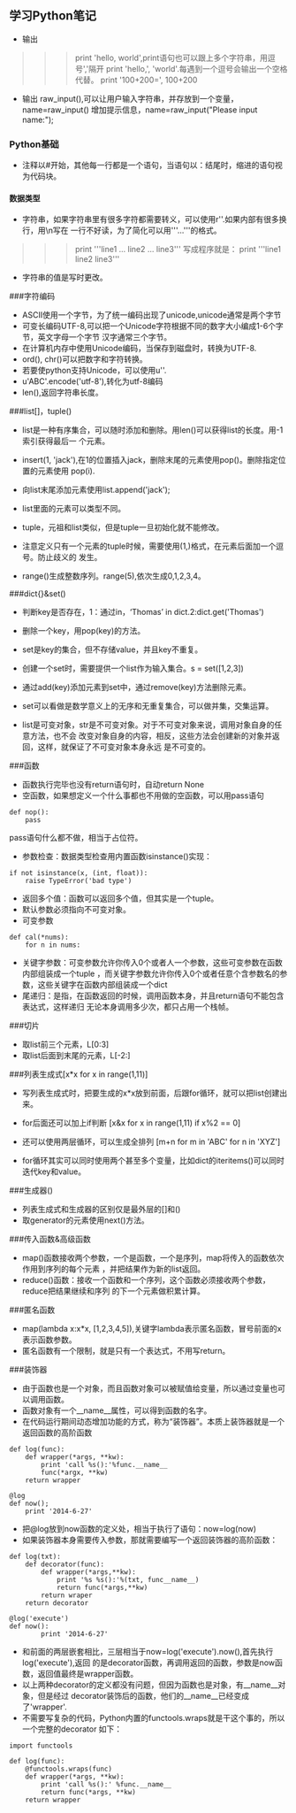 ## 学习Python笔记
- 输出

>>>print 'hello, world',print语句也可以跟上多个字符串，用逗号','隔开
>>>print 'hello,', 'world'.每遇到一个逗号会输出一个空格代替。
>>>print '100+200=', 100+200

- 输出
raw_input(),可以让用户输入字符串，并存放到一个变量，name=raw_input()
增加提示信息，name=raw_input("Please input name:");

### Python基础
- 注释以#开始，其他每一行都是一个语句，当语句以：结尾时，缩进的语句视为代码块。
#### 数据类型
- 字符串，如果字符串里有很多字符都需要转义，可以使用r''.如果内部有很多换行，用\n写在
一行不好读，为了简化可以用'''...'''的格式。
>>> print '''line1
... line2
... line3'''
写成程序就是：
print '''line1
line2
line3'''
- 字符串的值是写时更改。

###字符编码
- ASCII使用一个字节，为了统一编码出现了unicode,unicode通常是两个字节
- 可变长编码UTF-8,可以把一个Unicode字符根据不同的数字大小编成1-6个字节，英文字母一个字节
汉字通常三个字节。
- 在计算机内存中使用Unicode编码，当保存到磁盘时，转换为UTF-8.
- ord(), chr()可以把数字和字符转换。
- 若要使python支持Unicode，可以使用u''.
- u'ABC'.encode('utf-8'),转化为utf-8编码
- len(),返回字符串长度。

###list[]，tuple()

- list是一种有序集合，可以随时添加和删除。用len()可以获得list的长度。用-1索引获得最后一
个元素。
- insert(1, 'jack'),在1的位置插入jack，删除末尾的元素使用pop()。删除指定位置的元素使用
pop(i).
- 向list末尾添加元素使用list.append('jack');
- list里面的元素可以类型不同。

- tuple，元祖和list类似，但是tuple一旦初始化就不能修改。
- 注意定义只有一个元素的tuple时候，需要使用(1,)格式，在元素后面加一个逗号。防止歧义的
发生。
- range()生成整数序列。range(5),依次生成0,1,2,3,4。 

###dict{}&set()
- 判断key是否存在，1：通过in，‘Thomas’ in dict.2:dict.get('Thomas')
- 删除一个key，用pop(key)的方法。
- set是key的集合，但不存储value，并且key不重复。
- 创建一个set时，需要提供一个list作为输入集合。s = set([1,2,3])
- 通过add(key)添加元素到set中，通过remove(key)方法删除元素。
- set可以看做是数学意义上的无序和无重复集合，可以做并集，交集运算。

- list是可变对象，str是不可变对象。对于不可变对象来说，调用对象自身的任意方法，也不会
改变对象自身的内容，相反，这些方法会创建新的对象并返回，这样，就保证了不可变对象本身永远
是不可变的。

###函数
- 函数执行完毕也没有return语句时，自动return None
- 空函数，如果想定义一个什么事都也不用做的空函数，可以用pass语句
```
def nop():
	pass
```
pass语句什么都不做，相当于占位符。
- 参数检查：数据类型检查用内置函数isinstance()实现：
```
if not isinstance(x, (int, float)):
	raise TypeError('bad type')
```
- 返回多个值：函数可以返回多个值，但其实是一个tuple。
- 默认参数必须指向不可变对象。
- 可变参数
```
def cal(*nums):
	for n in nums:
```
- 关键字参数：可变参数允许你传入0个或者人一个参数，这些可变参数在函数内部组装成一个tuple
，而关键字参数允许你传入0个或者任意个含参数名的参数，这些关键字在函数内部组装成一个dict
- 尾递归：是指，在函数返回的时候，调用函数本身，并且return语句不能包含表达式，这样递归
无论本身调用多少次，都只占用一个栈帧。

###切片
- 取list前三个元素，L[0:3]
- 取list后面到末尾的元素，L[-2:]

###列表生成式[x*x for x in range(1,11)]
- 写列表生成式时，把要生成的x*x放到前面，后跟for循环，就可以把list创建出来。
- for后面还可以加上if判断 [x&x for x in range(1,11) if x%2 == 0]

- 还可以使用两层循环，可以生成全排列 [m+n for m in 'ABC' for n in 'XYZ']
- for循环其实可以同时使用两个甚至多个变量，比如dict的iteritems()可以同时迭代key和value。

###生成器()
- 列表生成式和生成器的区别仅是最外层的[]和()
- 取generator的元素使用next()方法。

###传入函数&高级函数
- map()函数接收两个参数，一个是函数，一个是序列，map将传入的函数依次作用到序列的每个元素
，并把结果作为新的list返回。
- reduce()函数：接收一个函数和一个序列，这个函数必须接收两个参数，reduce把结果继续和序列
的下一个元素做积累计算。

###匿名函数
- map(lambda x:x*x, [1,2,3,4,5]),关键字lambda表示匿名函数，冒号前面的x表示函数参数。
- 匿名函数有一个限制，就是只有一个表达式，不用写return。

###装饰器
- 由于函数也是一个对象，而且函数对象可以被赋值给变量，所以通过变量也可以调用函数。
- 函数对象有一个__name__属性，可以得到函数的名字。
- 在代码运行期间动态增加功能的方式，称为“装饰器”。本质上装饰器就是一个返回函数的高阶函数
```
def log(func):
	def wrapper(*args, **kw):
		print 'call %s():'%func.__name__
		func(*argx, **kw)
	return wrapper

@log
def now();
	print '2014-6-27'
```
- 把@log放到now函数的定义处，相当于执行了语句：now=log(now)
- 如果装饰器本身需要传入参数，那就需要编写一个返回装饰器的高阶函数：
```
def log(txt):
	def decorator(func):
		def wrapper(*args,**kw):
			print '%s %s():'%(txt, func__name__)
			return func(*args,**kw)
		return wraper
	return decorator

@log('execute')
def now():
		print '2014-6-27'
```
- 和前面的两层嵌套相比，三层相当于now=log('execute').now(),首先执行log('execute'),返回
的是decorator函数，再调用返回的函数，参数是now函数，返回值最终是wrapper函数。
- 以上两种decorator的定义都没有问题，但因为函数也是对象，有__name__对象，但是经过
decorator装饰后的函数，他们的__name__已经变成了'wrapper'.
- 不需要写复杂的代码，Python内置的functools.wraps就是干这个事的，所以一个完整的decorator
如下：
```
import functools

def log(func):
	@functools.wraps(func)
	def wrapper(*args, **kw):
		print 'call %s():' %func.__name__
		return func(*args, **kw)
	return wrapper
```
